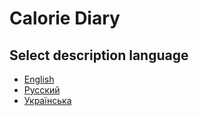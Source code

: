 # Calorie Diary

## Select description language

- [English](README.en.md)
- [Русский](README.ru.md)
- [Українська](README.ua.md)
